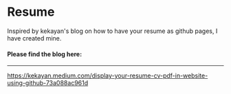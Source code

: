# Resume

Inspired by kekayan's blog on how to have your resume as github pages, I have created mine.

#### Please find the blog here: 
----------------------------------------
https://kekayan.medium.com/display-your-resume-cv-pdf-in-website-using-github-73a088ac961d


